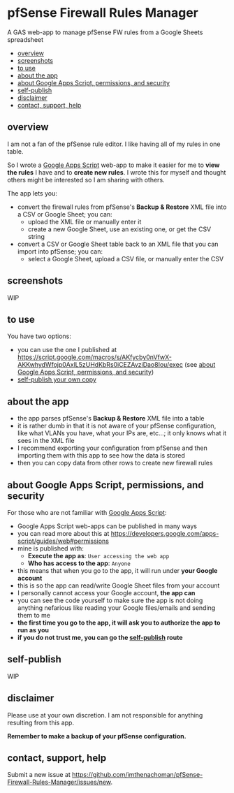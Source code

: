# pfSense Firewall Rules Manager

A GAS web-app to manage pfSense FW rules from a Google Sheets spreadsheet

- [overview](#overview)
- [screenshots](#screenshots)
- [to use](#to-use)
- [about the app](#about-the-app)
- [about Google Apps Script, permissions, and security](#about-google-apps-script-permissions-and-security)
- [self-publish](#self-publish)
- [disclaimer](#disclaimer)
- [contact, support, help](#contact-support-help)

## overview

I am not a fan of the pfSense rule editor. I like having all of my rules in one table.

So I wrote a [Google Apps Script](https://developers.google.com/apps-script/) web-app to make it easier for me to **view the rules** I have and to **create new rules**. I wrote this for myself and thought others might be interested so I am sharing with others.

The app lets you:

- convert the firewall rules from pfSense's **Backup & Restore** XML file into a CSV or Google Sheet; you can:
  - upload the XML file or manually enter it
  - create a new Google Sheet, use an existing one, or get the CSV string
- convert a CSV or Google Sheet table back to an XML file that you can import into pfSense; you can:
  - select a Google Sheet, upload a CSV file, or manually enter the CSV 

## screenshots

WIP

## to use

You have two options:

- you can use the one I published at https://script.google.com/macros/s/AKfycby0nVfwX-AKKwhydWfojp0AxlL5zUHdKbRs0iCEZAvziDao8Iou/exec (see [about Google Apps Script, permissions, and security](#about-google-apps-script-permissions-and-security))
- [self-publish your own copy](#self-publish)

## about the app

- the app parses pfSense's **Backup & Restore** XML file into a table
- it is rather dumb in that it is not aware of your pfSense configuration, like what VLANs you have, what your IPs are, etc...; it only knows what it sees in the XML file
- I recommend exporting your configuration from pfSense and then importing them with this app to see how the data is stored
- then you can copy data from other rows to create new firewall rules

## about Google Apps Script, permissions, and security

For those who are not familiar with [Google Apps Script](https://developers.google.com/apps-script/):

- Google Apps Script web-apps can be published in many ways
- you can read more about this at https://developers.google.com/apps-script/guides/web#permissions
- mine is published with:
  - **Execute the app as**: `User accessing the web app`
  - **Who has access to the app**: `Anyone`
- this means that when you go to the app, it will run under **your Google account**
- this is so the app can read/write Google Sheet files from your account
- I personally cannot access your Google account, **the app can**
- you can see the code yourself to make sure the app is not doing anything nefarious like reading your Google files/emails and sending them to me
- **the first time you go to the app, it will ask you to authorize the app to run as you**
- **if you do not trust me, you can go the [self-publish](#self-publish) route**

## self-publish

WIP

## disclaimer

Please use at your own discretion. I am not responsible for anything resulting from this app.

**Remember to make a backup of your pfSense configuration.**

## contact, support, help

Submit a new issue at https://github.com/imthenachoman/pfSense-Firewall-Rules-Manager/issues/new.